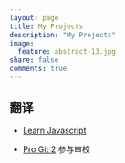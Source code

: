 ```yaml
---
layout: page
title: My Projects
description: "My Projects"
image:
  feature: abstract-13.jpg
share: false
comments: true
---
```


## 翻译

* [Learn Javascript](https://www.gitbook.com/book/xinqiu/learn-javascript-cn/details)

* [Pro Git 2](https://github.com/progit/progit2-zh) 参与审校